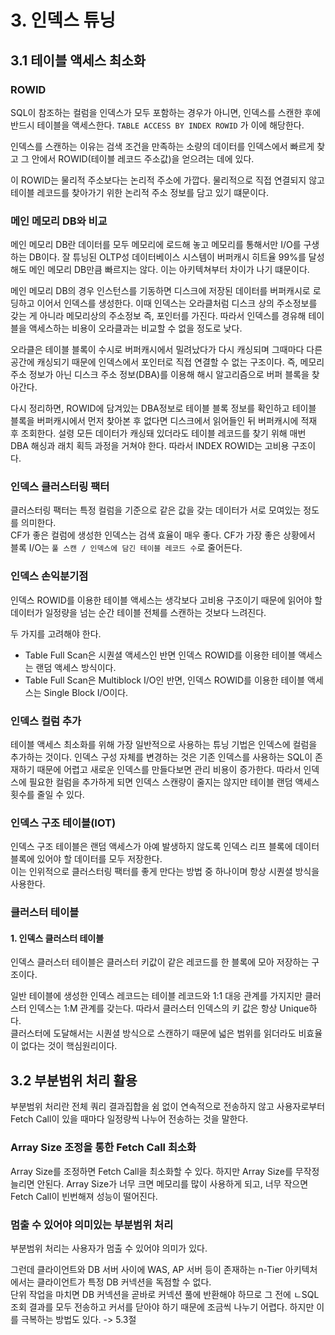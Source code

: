 # 3. 인덱스 튜닝

## 3.1 테이블 액세스 최소화

### ROWID
SQL이 참조하는 컬럼을 인덱스가 모두 포함하는 경우가 아니면, 인덱스를 스캔한 후에 반드시 테이블을 액세스한다.
`TABLE ACCESS BY INDEX ROWID` 가 이에 해당한다.

인덱스를 스캔하는 이유는 검색 조건을 만족하는 소량의 데이터를 인덱스에서 빠르게 찾고 그 안에서 ROWID(테이블 레코드 주소값)을 얻으려는 데에 있다.

이 ROWID는 물리적 주소보다는 논리적 주소에 가깝다. 물리적으로 직접 연결되지 않고 테이블 레코드를 찾아가기 위한 논리적 주소 정보를 담고 있기 떄문이다.

### 메인 메모리 DB와 비교
메인 메모리 DB란 데이터를 모두 메모리에 로드해 놓고 메모리를 통해서만 I/O를 구생하는 DB이다. 잘 튜닝된 OLTP성 데이터베이스 시스템이 버퍼캐시 히트율 99%를 달성해도
메인 메모리 DB만큼 빠르지는 않다. 이는 아키텍쳐부터 차이가 나기 떄문이다.

메인 메모리 DB의 경우 인스턴스를 기동하면 디스크에 저장된 데이터를 버퍼캐시로 로딩하고 이어서 인덱스를 생성한다. 이때 인덱스는 오라클처럼 디스크 상의 주소정보를 갖는 게 아니라 메모리상의 주소정보
즉, 포인터를 가진다. 따라서 인덱스를 경유해 테이블을 액세스하는 비용이 오라클과는 비교할 수 없을 정도로 낮다.

오라클은 테이블 블록이 수시로 버퍼캐시에서 밀려났다가 다시 캐싱되며 그때마다 다른 공간에 캐싱되기 때문에 인덱스에서 포인터로 직접 연결할 수 없는 구조이다.
즉, 메모리 주소 정보가 아닌 디스크 주소 정보(DBA)를 이용해 해시 알고리즘으로 버퍼 블록을 찾아간다. 

다시 정리하면, ROWID에 담겨있는 DBA정보로 테이블 블록 정보를 확인하고 테이블 블록을 버퍼캐시에서 먼저 찾아본 후 없다면 디스크에서 읽어들인 뒤 버퍼캐시에 적재 후 조회한다.
설령 모든 데이터가 캐싱돼 있더라도 테이블 레코드를 찾기 위해 매번 DBA 해싱과 래치 획득 과정을 거쳐야 한다. 따라서 INDEX ROWID는 고비용 구조이다.

### 인덱스 클러스터링 팩터
클러스터링 팩터는 특정 컬럼을 기준으로 같은 값을 갖는 데이터가 서로 모여있는 정도를 의미한다. <br>
CF가 좋은 컬럼에 생성한 인덱스는 검색 효율이 매우 좋다. CF가 가장 좋은 상황에서 블록 I/O는 `풀 스캔 / 인덱스에 담긴 테이블 레코드 수`로 줄어든다.

### 인덱스 손익분기점
인덱스 ROWID를 이용한 테이블 액세스는 생각보다 고비용 구조이기 때문에 읽어야 할 데이터가 일정량을 넘는 순간 테이블 전체를 스캔하는 것보다 느려진다.

두 가지를 고려해야 한다.
- Table Full Scan은 시퀀셜 액세스인 반면 인덱스 ROWID를 이용한 테이블 액세스는 랜덤 액세스 방식이다.
- Table Full Scan은 Multiblock I/O인 반면, 인덱스 ROWID를 이용한 테이블 액세스는 Single Block I/O이다.

### 인덱스 컬럼 추가
테이블 액세스 최소화를 위해 가장 일반적으로 사용하는 튜닝 기법은 인덱스에 컬럼을 추가하는 것이다.
인덱스 구성 자체를 변경하는 것은 기존 인덱스를 사용하는 SQL이 존재하기 때문에 어렵고 새로운 인덱스를 만들다보면 관리 비용이 증가한다. 따라서 인덱스에 필요한 컬럼을
추가하게 되면 인덱스 스캔량이 줄지는 않지만 테이블 랜덤 액세스 횟수를 줄일 수 있다.

### 인덱스 구조 테이블(IOT)
인덱스 구조 테이블은 랜덤 액세스가 아예 발생하지 않도록 인덱스 리프 블록에 데이터 블록에 있어야 할 데이터를 모두 저장한다.<br>
이는 인위적으로 클러스터링 팩터를 좋게 만다는 방법 중 하나이며 항상 시퀀셜 방식을 사용한다.

### 클러스터 테이블
#### 1. 인덱스 클러스터 테이블
인덱스 클러스터 테이블은 클러스터 키값이 같은 레코드를 한 블록에 모아 저장하는 구조이다.<br>

일반 테이블에 생성한 인덱스 레코드는 테이블 레코드와 1:1 대응 관계를 가지지만 클러스터 인덱스는 1:M 관계를 갖는다. 따라서 클러스터 인덱스의 키 값은 항상 Unique하다. <br>
클러스터에 도달해서는 시퀀셜 방식으로 스캔하기 때문에 넓은 범위를 읽더라도 비효율이 없다는 것이 핵심원리이다.

## 3.2 부분범위 처리 활용
부분범위 처리란 전체 쿼리 결과집합을 쉼 없이 연속적으로 전송하지 않고 사용자로부터 Fetch Call이 있을 때마다 일정량씩 나누어 전송하는 것을 말한다.<br>

### Array Size 조정을 통한 Fetch Call 최소화
Array Size를 조정하면 Fetch Call을 최소화할 수 있다. 하지만 Array Size를 무작정 늘리면 안된다. 
Array Size가 너무 크면 메모리를 많이 사용하게 되고, 너무 작으면 Fetch Call이 빈번해져 성능이 떨어진다.

### 멈출 수 있어야 의미있는 부분범위 처리
부분범위 처리는 사용자가 멈출 수 있어야 의미가 있다.<br>

그런데 클라이언트와 DB 서버 사이에 WAS, AP 서버 등이 존재하는 n-Tier 아키텍처에서는 클라이언트가 특정 DB 커넥션을 독점할 수 없다.<br>
단위 작업을 마치면 DB 커넥션을 곧바로 커넥션 풀에 반환해야 하므로 그 전에 ㄴSQL 조회 결과를 모두 전송하고 커서를 닫아야 하기 때문에 조금씩 나누기 어렵다.
하지만 이를 극복하는 방법도 있다. -> 5.3절

